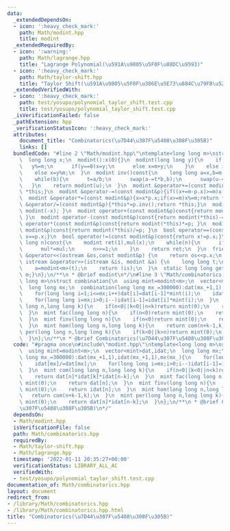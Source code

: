 ```yaml
---
data:
  _extendedDependsOn:
  - icon: ':heavy_check_mark:'
    path: Math/modint.hpp
    title: modint
  _extendedRequiredBy:
  - icon: ':warning:'
    path: Math/lagrange.hpp
    title: "Lagrange Polynomial(\u591A\u9805\u5F0F\u88DC\u9593)"
  - icon: ':heavy_check_mark:'
    path: Math/taylor-shift.hpp
    title: "Taylor Shift(\u591A\u9805\u5F0F\u306E\u5E73\u884C\u79FB\u52D5)"
  _extendedVerifiedWith:
  - icon: ':heavy_check_mark:'
    path: test/yosupo/polynomial_taylor_shift.test.cpp
    title: test/yosupo/polynomial_taylor_shift.test.cpp
  _isVerificationFailed: false
  _pathExtension: hpp
  _verificationStatusIcon: ':heavy_check_mark:'
  attributes:
    document_title: "Combinatorics(\u7D44\u307F\u5408\u308F\u305B)"
    links: []
  bundledCode: "#line 2 \"Math/modint.hpp\"\ntemplate<long long m>\nstruct modint{\n\
    \  long long x;\n  modint():x(0){}\n  modint(long long y){\n    if(y<0){\n   \
    \   y%=m;\n      if(y==0)x=y;\n      else x=m+y;\n    }\n    else if(y<m)x=y;\n\
    \    else x=y%m;\n  }\n  modint inv()const{\n    long long a=x,b=m,u=1,v=0,t;\n\
    \    while(b){\n      t=a/b;\n      swap(a-=t*b,b);\n      swap(u-=t*v,v);\n \
    \   }\n    return modint(u);\n  }\n  modint &operator+=(const modint&p){if((x+=p.x)>=m)x-=m;return\
    \ *this;}\n  modint &operator-=(const modint&p){if((x+=m-p.x)>=m)x-=m;return *this;}\n\
    \  modint &operator*=(const modint&p){x=x*p.x;if(x>=m)x%=m;return *this;}\n  modint\
    \ &operator/=(const modint&p){*this*=p.inv();return *this;}\n  modint operator-()const{return\
    \ modint(-x); }\n  modint operator+(const modint&p)const{return modint(*this)+=p;\
    \ }\n  modint operator-(const modint&p)const{return modint(*this)-=p; }\n  modint\
    \ operator*(const modint&p)const{return modint(*this)*=p; }\n  modint operator/(const\
    \ modint&p)const{return modint(*this)/=p; }\n  bool operator==(const modint&p)const{return\
    \ x==p.x;}\n  bool operator!=(const modint&p)const{return x!=p.x;}\n  modint pow(long\
    \ long n)const{\n    modint ret(1),mul(x);\n    while(n){\n      if(n&1)ret*=mul;\n\
    \      mul*=mul;\n      n>>=1;\n    }\n    return ret;\n  }\n  friend ostream\
    \ &operator<<(ostream &os,const modint&p) {\n    return os<<p.x;\n  }\n  friend\
    \ istream &operator>>(istream &is, modint &a) {\n    long long t;\n    is>>t;\n\
    \    a=modint<m>(t);\n    return (is);\n  }\n  static long long get_mod(){return\
    \ m;}\n};\n/**\n * @brief modint\n*/\n#line 3 \"Math/combinatorics.hpp\"\ntemplate<long\
    \ long m>\nstruct combination{\n  using mint=modint<m>;\n  vector<mint>dat,idat;\n\
    \  long long mx;\n  combination(long long mx_=300000):dat(mx_+1,1),idat(mx_+1,1),mx(mx_){\n\
    \    for(long long i=1;i<=mx;i++)dat[i]=dat[i-1]*mint(i);\n    idat[mx]/=dat[mx];\n\
    \    for(long long i=mx;i>0;i--)idat[i-1]=idat[i]*mint(i);\n  }\n  mint com(long\
    \ long n,long long k){\n    if(n<0||k<0||n<k)return mint(0);\n    return dat[n]*idat[k]*idat[n-k];\n\
    \  }\n  mint fac(long long n){\n    if(n<0)return mint(0);\n    return dat[n];\n\
    \  }\n  mint finv(long long n){\n    if(n<0)return mint(0);\n    return idat[n];\n\
    \  }\n  mint hom(long long n,long long k){\n    return com(n+k-1,k);\n  }\n  mint\
    \ per(long long n,long long k){\n    if(k<0||k>n)return mint(0);\n    return dat[n]*idat[n-k];\n\
    \  }\n};\n/**\n * @brief Combinatorics(\u7D44\u307F\u5408\u308F\u305B)\n*/\n"
  code: "#pragma once\n#include\"modint.hpp\"\ntemplate<long long m>\nstruct combination{\n\
    \  using mint=modint<m>;\n  vector<mint>dat,idat;\n  long long mx;\n  combination(long\
    \ long mx_=300000):dat(mx_+1,1),idat(mx_+1,1),mx(mx_){\n    for(long long i=1;i<=mx;i++)dat[i]=dat[i-1]*mint(i);\n\
    \    idat[mx]/=dat[mx];\n    for(long long i=mx;i>0;i--)idat[i-1]=idat[i]*mint(i);\n\
    \  }\n  mint com(long long n,long long k){\n    if(n<0||k<0||n<k)return mint(0);\n\
    \    return dat[n]*idat[k]*idat[n-k];\n  }\n  mint fac(long long n){\n    if(n<0)return\
    \ mint(0);\n    return dat[n];\n  }\n  mint finv(long long n){\n    if(n<0)return\
    \ mint(0);\n    return idat[n];\n  }\n  mint hom(long long n,long long k){\n \
    \   return com(n+k-1,k);\n  }\n  mint per(long long n,long long k){\n    if(k<0||k>n)return\
    \ mint(0);\n    return dat[n]*idat[n-k];\n  }\n};\n/**\n * @brief Combinatorics(\u7D44\
    \u307F\u5408\u308F\u305B)\n*/"
  dependsOn:
  - Math/modint.hpp
  isVerificationFile: false
  path: Math/combinatorics.hpp
  requiredBy:
  - Math/taylor-shift.hpp
  - Math/lagrange.hpp
  timestamp: '2022-01-11 20:35:27+00:00'
  verificationStatus: LIBRARY_ALL_AC
  verifiedWith:
  - test/yosupo/polynomial_taylor_shift.test.cpp
documentation_of: Math/combinatorics.hpp
layout: document
redirect_from:
- /library/Math/combinatorics.hpp
- /library/Math/combinatorics.hpp.html
title: "Combinatorics(\u7D44\u307F\u5408\u308F\u305B)"
---
```

